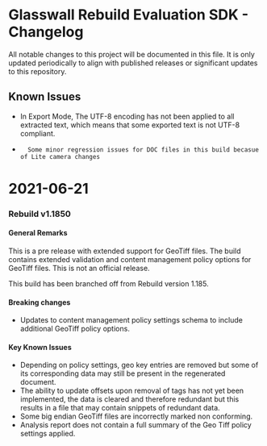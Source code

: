 # Glasswall Rebuild Evaluation SDK - Changelog
All notable changes to this project will be documented in this file. It is only updated periodically to align with 
published releases or significant updates to this repository.

## Known Issues
-	In Export Mode, The UTF-8 encoding has not been applied to all extracted text, which means that some exported text is not UTF-8 compliant.
-       Some minor regression issues for DOC files in this build becasue of Lite camera changes


# 2021-06-21

### Rebuild v1.1850
#### General Remarks

This is a pre release with extended support for GeoTiff files. The build contains extended validation and content 
management policy options for GeoTiff files. This is not an official release.

This build has been branched off from Rebuild version 1.185.

#### Breaking changes

- Updates to content management policy settings schema to include additional GeoTiff policy options. 

#### Key Known Issues

- Depending on policy settings, geo key entries are removed but some of its corresponding data may still be present in 
the regenerated document.
- The ability to update offsets upon removal of tags has not yet been implemented, the data is cleared and therefore 
redundant but this results in a file that may contain snippets of redundant data.
- Some big endian GeoTiff files are incorrectly marked non conforming.
- Analysis report does not contain a full summary of the Geo Tiff policy settings applied.